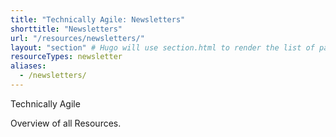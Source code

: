 ```yaml
---
title: "Technically Agile: Newsletters"
shorttitle: "Newsletters"
url: "/resources/newsletters/"
layout: "section" # Hugo will use section.html to render the list of pages
resourceTypes: newsletter
aliases:
  - /newsletters/
---
```


Technically Agile

Overview of all Resources.
